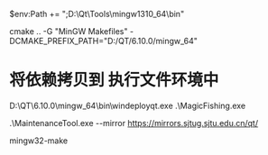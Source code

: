 $env:Path += ";D:\Qt\Tools\mingw1310_64\bin"

cmake .. -G "MinGW Makefiles" -DCMAKE_PREFIX_PATH="D:/QT/6.10.0/mingw_64"

# 将依赖拷贝到 执行文件环境中
D:\QT\6.10.0\mingw_64\bin\windeployqt.exe .\MagicFishing.exe


.\MaintenanceTool.exe --mirror https://mirrors.sjtug.sjtu.edu.cn/qt/

mingw32-make